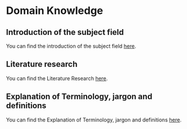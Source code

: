 # Domain Knowledge

## Introduction of the subject field
You can find the introduction of the subject field [here](introduction_subject_field.md).

## Literature research
You can find the Literature Research [here](literature_research.md).

## Explanation of Terminology, jargon and definitions
You can find the Explanation of Terminology, jargon and definitions [here](terminology_jargon_definitions.md).